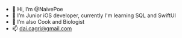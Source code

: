 - 👋 Hi, I’m @NaivePoe
- 👀 I’m Junior iOS developer, currently I'm learning SQL and SwiftUI
- 🌱 I’m also Cook and Biologist
- 📫 dai.cagri@gmail.com

<!---
NaivePoe/NaivePoe is a ✨ special ✨ repository because its `README.md` (this file) appears on your GitHub profile.
You can click the Preview link to take a look at your changes.
--->
